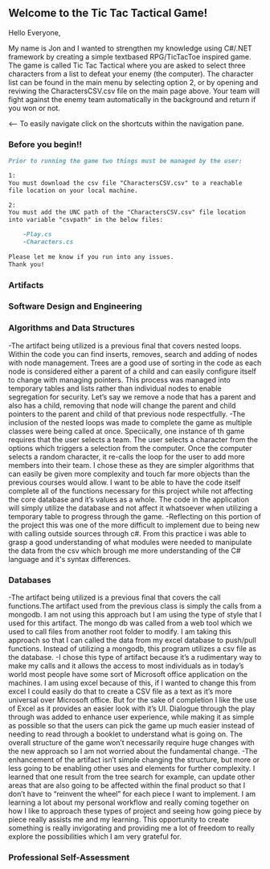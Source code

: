 ## Welcome to the Tic Tac Tactical Game!

Hello Everyone,

My name is Jon and I wanted to strengthen my knowledge using C#/.NET framework by creating a simple textbased RPG/TicTacToe inspired game. 
The game is called Tic Tac Tactical where you are asked to select three characters from a list to defeat your enemy (the computer). 
The character list can be found in the main menu by selecting option 2, or by opening and reviwing the CharactersCSV.csv file on the main page above. 
Your team will fight against the enemy team automatically in the background and return if you won or not. 

<-- To easily navigate click on the shortcuts within the navigation pane.

### Before you begin!!
```markdown
Prior to running the game two things must be managed by the user:

1: 
You must download the csv file "CharactersCSV.csv" to a reachable 
file location on your local machine.

2: 
You must add the UNC path of the "CharactersCSV.csv" file location 
into variable "csvpath" in the below files:

    -Play.cs
    -Characters.cs
    
Please let me know if you run into any issues. 
Thank you!

```

### Artifacts

### Software Design and Engineering

### Algorithms and Data Structures
   -The artifact being utilized is a previous final that covers nested loops. Within the code you can find inserts, removes, search and adding of nodes with node management. Trees are a good use of sorting in the code as each node is considered either a parent of a child and can easily configure itself to change with managing pointers. This process was managed into temporary tables and lists rather than individual nodes to enable segregation for security. Let’s say we remove a node that has a parent and also has a child, removing that node will change the parent and child pointers to the parent and child of that previous node respectfully. 
   -The inclusion of the nested loops was made to complete the game as multiple classes were being called at once. Speciically, one instance of th game requires that the user selects a team. The user selects a character from the options which triggers a selection from the computer. Once the computer selects a random character, it re-calls the loop for the user to add more members into their team. I chose these as they are simpler algorithms that can easily be given more complexity and touch far more objects than the previous courses would allow. I want to be able to have the code itself complete all of the functions necessary for this project while not affecting the core database and it’s values as a whole. The code in the application will simply utilize the database and not affect it whatsoever when utilizing a temporary table to progress through the game. 
   -Reflecting on this portion of the project this was one of the more difficult to implement due to being new with calling outside sources through c#. From this practice i was able to grasp a good understanding of what modules were needed to manipulate the data from the csv which brough me more understanding of the C# language and it's syntax differences. 

### Databases
   -The artifact being utilized is a previous final that covers the call functions.The artifact used from the previous class is simply the calls from a mongodb. I am not using this approach but I am using the type of style that I used for this artifact. The mongo db was called from a web tool which we used to call files from another root folder to modify. I am taking this approach so that I can called the data from my excel database to push/pull functions. Instead of utilizing a mongodb, this program utilizes a csv file as the database.
    -I chose this type of artifact because it’s a rudimentary way to make my calls and it allows the access to most individuals as in today’s world most people have some sort of Microsoft office application on the machines. I am using excel because of this, if I wanted to change this from excel I could easily do that to create a CSV file as a text as it’s more universal over Microsoft office. But for the sake of completion I like the use of Excel as it provides an easier look with it’s UI. Dialogue through the play through was added to enhance user experience, while making it as simple as possible so that the users can pick the game up much easier instead of needing to read through a booklet to understand what is going on. The overall structure of the game won’t necessarily require huge changes with the new approach so I am not worried about the fundamental change. 
    -The enhancement of the artifact isn’t simple changing the structure, but more or less going to be enabling other uses and elements for further complexity. I learned that one result from the tree search for example, can update other areas that are also going to be affected within the final product so that I don’t have to “reinvent the wheel” for each piece I want to implement. I am learning a lot about my personal workflow and really coming together on how I like to approach these types of project and seeing how going piece by piece really assists me and my learning. This opportunity to create something is really invigorating and providing me a lot of freedom to really explore the possibilities which I am very grateful for. 

### Professional Self-Assessment


